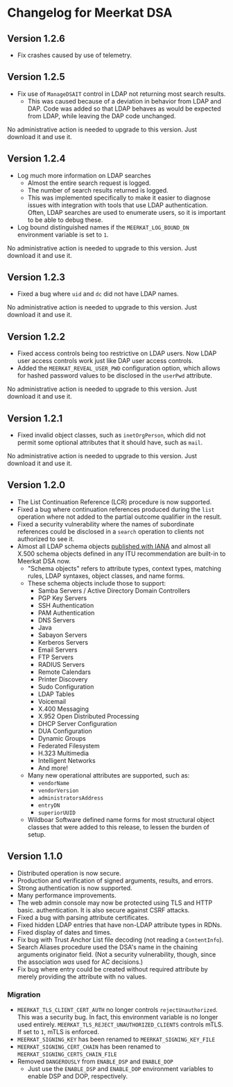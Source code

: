 # Changelog for Meerkat DSA

## Version 1.2.6

- Fix crashes caused by use of telemetry.

## Version 1.2.5

- Fix use of `ManageDSAIT` control in LDAP not returning most search results.
  - This was caused because of a deviation in behavior from LDAP and DAP. Code
    was added so that LDAP behaves as would be expected from LDAP, while leaving
    the DAP code unchanged.

No administrative action is needed to upgrade to this version. Just download it
and use it.

## Version 1.2.4

- Log much more information on LDAP searches
  - Almost the entire search request is logged.
  - The number of search results returned is logged.
  - This was implemented specifically to make it easier to diagnose issues with
    integration with tools that use LDAP authentication. Often, LDAP searches
    are used to enumerate users, so it is important to be able to debug these.
- Log bound distinguished names if the `MEERKAT_LOG_BOUND_DN` environment
  variable is set to `1`.

No administrative action is needed to upgrade to this version. Just download it
and use it.

## Version 1.2.3

- Fixed a bug where `uid` and `dc` did not have LDAP names.

No administrative action is needed to upgrade to this version. Just download it
and use it.

## Version 1.2.2

- Fixed access controls being too restrictive on LDAP users. Now LDAP user
  access controls work just like DAP user access controls.
- Added the `MEERKAT_REVEAL_USER_PWD` configuration option, which allows for
  hashed password values to be disclosed in the `userPwd` attribute.

No administrative action is needed to upgrade to this version. Just download it
and use it.

## Version 1.2.1

- Fixed invalid object classes, such as `inetOrgPerson`, which did not permit
  some optional attributes that it should have, such as `mail`.

No administrative action is needed to upgrade to this version. Just download it
and use it.

## Version 1.2.0

- The List Continuation Reference (LCR) procedure is now supported.
- Fixed a bug where continuation references produced during the `list` operation
  where not added to the partial outcome qualifier in the result.
- Fixed a security vulnerability where the names of subordinate references could
  be disclosed in a `search` operation to clients not authorized to see it.
- Almost all LDAP schema objects
  [published with IANA](https://www.iana.org/assignments/ldap-parameters/ldap-parameters.xhtml)
  and almost all X.500 schema objects defined in any ITU recommendation
  are built-in to Meerkat DSA now.
  - "Schema objects" refers to attribute types, context types, matching rules,
    LDAP syntaxes, object classes, and name forms.
  - These schema objects include those to support:
    - Samba Servers / Active Directory Domain Controllers
    - PGP Key Servers
    - SSH Authentication
    - PAM Authentication
    - DNS Servers
    - Java
    - Sabayon Servers
    - Kerberos Servers
    - Email Servers
    - FTP Servers
    - RADIUS Servers
    - Remote Calendars
    - Printer Discovery
    - Sudo Configuration
    - LDAP Tables
    - Voicemail
    - X.400 Messaging
    - X.952 Open Distributed Processing
    - DHCP Server Configuration
    - DUA Configuration
    - Dynamic Groups
    - Federated Filesystem
    - H.323 Multimedia
    - Intelligent Networks
    - And more!
  - Many new operational attributes are supported, such as:
    - `vendorName`
    - `vendorVersion`
    - `administratorsAddress`
    - `entryDN`
    - `superiorUUID`
  - Wildboar Software defined name forms for most structural object classes that
    were added to this release, to lessen the burden of setup.

## Version 1.1.0

- Distributed operation is now secure.
- Production and verification of signed arguments, results, and errors.
- Strong authentication is now supported.
- Many performance improvements.
- The web admin console may now be protected using TLS and HTTP basic.
  authentication. It is also secure against CSRF attacks.
- Fixed a bug with parsing attribute certificates.
- Fixed hidden LDAP entries that have non-LDAP attribute types in RDNs.
- Fixed display of dates and times.
- Fix bug with Trust Anchor List file decoding (not reading a `ContentInfo`).
- Search Aliases procedure used the DSA's name in the chaining arguments
  originator field. (Not a security vulnerability, though, since the association
  _was_ used for AC decisions.)
- Fix bug where entry could be created without required attribute by merely
  providing the attribute with no values.

### Migration

- `MEERKAT_TLS_CLIENT_CERT_AUTH` no longer controls `rejectUnauthorized`. This
  was a security bug. In fact, this environment variable is no longer used
  entirely. `MEERKAT_TLS_REJECT_UNAUTHORIZED_CLIENTS` controls mTLS. If set to
  `1`, mTLS is enforced.
- `MEERKAT_SIGNING_KEY` has been renamed to `MEERKAT_SIGNING_KEY_FILE`
- `MEERKAT_SIGNING_CERT_CHAIN` has been renamed to `MEERKAT_SIGNING_CERTS_CHAIN_FILE`
- Removed `DANGEROUSLY` from `ENABLE_DSP` and `ENABLE_DOP`
  - Just use the `ENABLE_DSP` and `ENABLE_DOP` environment variables to enable
    DSP and DOP, respectively.
